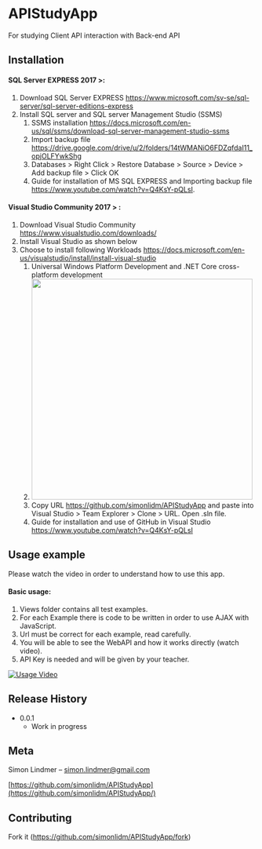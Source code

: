 # APIStudyApp

For studying Client API interaction with Back-end API


## Installation

<h4>SQL Server EXPRESS 2017 >:</h4>

1. Download SQL Server EXPRESS https://www.microsoft.com/sv-se/sql-server/sql-server-editions-express
2. Install SQL server and SQL server Management Studio (SSMS)
   1. SSMS installation https://docs.microsoft.com/en-us/sql/ssms/download-sql-server-management-studio-ssms
   2. Import backup file https://drive.google.com/drive/u/2/folders/14tWMANiO6FDZqfdaI11_opjOLFYwkShg
   3. Databases > Right Click > Restore Database > Source > Device > Add backup file > Click OK
   4. Guide for installation of MS SQL EXPRESS and Importing backup file https://www.youtube.com/watch?v=Q4KsY-pQLsI.
  

<h4>Visual Studio Community 2017 > :</h4>

1. Download Visual Studio Community https://www.visualstudio.com/downloads/
2. Install Visual Studio as shown below
3. Choose to install following Workloads https://docs.microsoft.com/en-us/visualstudio/install/install-visual-studio
   1. Universal Windows Platform Development and .NET Core cross-platform development
   2. <img src="https://docs.microsoft.com/en-us/visualstudio/install/media/install-visual-studio-enterprise.png" width="450"/>
   3. Copy URL https://github.com/simonlidm/APIStudyApp and paste into Visual Studio > Team Explorer > Clone > URL. Open .sln file.
   4. Guide for installation and use of GitHub in Visual Studio https://www.youtube.com/watch?v=Q4KsY-pQLsI

## Usage example

Please watch the video in order to understand how to use this app.

<h4>Basic usage:</h4>

   1. Views folder contains all test examples.
   2. For each Example there is code to be written in order to use AJAX with JavaScript.
   3. Url must be correct for each example, read carefully.
   4. You will be able to see the WebAPI and how it works directly (watch video).
   5. API Key is needed and will be given by your teacher.

[![Usage Video](https://img.youtube.com/vi/0fKg7e37bQE/0.jpg)](https://www.youtube.com/watch?v=0fKg7e37bQE)


## Release History

* 0.0.1
    * Work in progress

## Meta

Simon Lindmer – simon.lindmer@gmail.com

[https://github.com/simonlidm/APIStudyApp](https://github.com/simonlidm/APIStudyApp/)

## Contributing

Fork it (<https://github.com/simonlidm/APIStudyApp/fork>)

<!-- Markdown link & img dfn's -->


